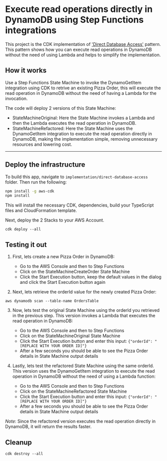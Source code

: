 # Execute read operations directly in DynamoDB using Step Functions integrations
This project is the CDK implementation of ['Direct Database Access'](../../patterns/direct_database_access.md) pattern. This pattern shows how you can execute read operations in DynamoDB without the need of using Lambda and helps to simplify the implementation.


## How it works
Use a Step Functions State Machine to invoke the DynamoGetItem integration using CDK to retrive an existing Pizza Order, this will execute the read operation in DynamoDB without the need of having a Lambda for the invocation.

The code will deploy 2 versions of this State Machine:
- StateMachineOriginal: Here the State Machine invokes a Lambda and then the Lambda executes the read operation in DynamoDB.
- StateMachineRefactored: Here the State Machine uses the DynamoGetItem integration to execute the read operation directly in DynamoDB, making the implementation simple, removing unnecessary resources and lowering cost.

---
## Deploy the infrastructure


To build this app, navigate to `implementation/direct-database-access` folder. Then run the following:

```bash
npm install -g aws-cdk
npm install
```

This will install the necessary CDK, dependencies, build your TypeScript files and CloudFormation template.

Next, deploy the 2 Stacks to your AWS Account.
``` 
cdk deploy --all
```


## Testing it out

1. First, lets create a new Pizza Order in DynamoDB:
    - Go to the AWS Console and then to Step Functions
    - Click on the StateMachineCreateOrder State Machine
    - Click the Start Execution button, keep the default values in the dialog and click the Start Execution button again

2. Next, lets retrieve the orderId value for the newly created Pizza Order:
 ``` 
aws dynamodb scan --table-name OrdersTable
``` 

3. Now, lets test the original State Machine using the orderId you retrieved in the previous step. This version invokes a Lambda that executes the read operation in DynamoDB:
    - Go to the AWS Console and then to Step Functions
    - Click on the StateMachineOriginal State Machine
    - Click the Start Execution button and enter this input: `{"orderId": "[REPLACE WITH YOUR ORDER ID]"}`
    - After a few seconds you should be able to see the Pizza Order details in State Machine output details

4. Lastly, lets test the refactored State Machine using the same orderId. This version uses the DynamoGetItem integration to execute the read operation in DynamoDB without the need of using a Lambda function:
    - Go to the AWS Console and then to Step Functions
    - Click on the StateMachineRefactored State Machine
    - Click the Start Execution button and enter this input: `{"orderId": "[REPLACE WITH YOUR ORDER ID]"}`
    - After a few seconds you should be able to see the Pizza Order details in State Machine output details

*Note*: Since the refactored version executes the read operation directly in DynamoDB, it will return the results faster.

## Cleanup

```
cdk destroy --all
```